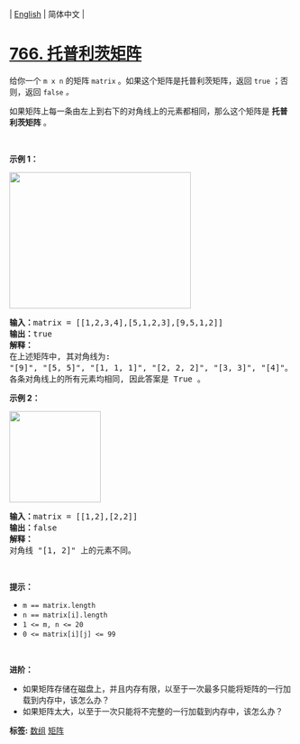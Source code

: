 | [English](README_EN.md) | 简体中文 |

# [766. 托普利茨矩阵](https://leetcode.cn/problems/toeplitz-matrix)
<p>给你一个 <code>m x n</code> 的矩阵 <code>matrix</code> 。如果这个矩阵是托普利茨矩阵，返回 <code>true</code> ；否则，返回<em> </em><code>false</code><em> 。</em></p>

<p>如果矩阵上每一条由左上到右下的对角线上的元素都相同，那么这个矩阵是<em> </em><strong>托普利茨矩阵</strong> 。</p>

<p> </p>

<p><strong>示例 1：</strong></p>
<img alt="" src="https://assets.leetcode.com/uploads/2020/11/04/ex1.jpg" style="width: 322px; height: 242px;" />
<pre>
<strong>输入：</strong>matrix = [[1,2,3,4],[5,1,2,3],[9,5,1,2]]
<strong>输出：</strong>true
<strong>解释：</strong>
在上述矩阵中, 其对角线为: 
"[9]", "[5, 5]", "[1, 1, 1]", "[2, 2, 2]", "[3, 3]", "[4]"。 
各条对角线上的所有元素均相同, 因此答案是 True 。
</pre>

<p><strong>示例 2：</strong></p>
<img alt="" src="https://assets.leetcode.com/uploads/2020/11/04/ex2.jpg" style="width: 162px; height: 162px;" />
<pre>
<strong>输入：</strong>matrix = [[1,2],[2,2]]
<strong>输出：</strong>false
<strong>解释：</strong>
对角线 "[1, 2]" 上的元素不同。</pre>

<p> </p>

<p><strong>提示：</strong></p>

<ul>
	<li><code>m == matrix.length</code></li>
	<li><code>n == matrix[i].length</code></li>
	<li><code>1 <= m, n <= 20</code></li>
	<li><code>0 <= matrix[i][j] <= 99</code></li>
</ul>

<p> </p>

<p><strong>进阶：</strong></p>

<ul>
	<li>如果矩阵存储在磁盘上，并且内存有限，以至于一次最多只能将矩阵的一行加载到内存中，该怎么办？</li>
	<li>如果矩阵太大，以至于一次只能将不完整的一行加载到内存中，该怎么办？</li>
</ul>

**标签:**  [数组](https://leetcode.cn/tag/array) [矩阵](https://leetcode.cn/tag/matrix) 